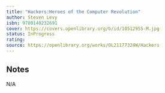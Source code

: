 ```yaml
---
title: "Hackers:Heroes of the Computer Revolution" 
author: Steven Levy
isbn: 9780140232691
cover: https://covers.openlibrary.org/b/id/10512955-M.jpg
status: InProgress
rating: 
source: https://openlibrary.org/works/OL21177324W/Hackers
---
```


## Notes

N/A